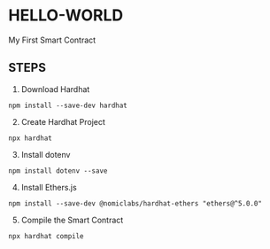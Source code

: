 # HELLO-WORLD

My First Smart Contract

## STEPS

1. Download Hardhat

```
npm install --save-dev hardhat
```

2. Create Hardhat Project

```
npx hardhat
```

3. Install dotenv

```
npm install dotenv --save
```

4. Install Ethers.js

```
npm install --save-dev @nomiclabs/hardhat-ethers "ethers@^5.0.0"
```

5. Compile the Smart Contract

```
npx hardhat compile
```
